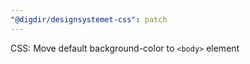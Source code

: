 ```yaml
---
"@digdir/designsystemet-css": patch
---
```


CSS: Move default background-color to `<body>` element
